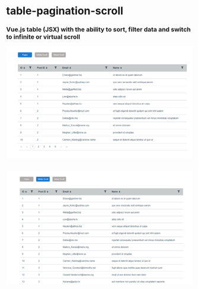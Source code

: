 # table-pagination-scroll

### Vue.js table (JSX) with the ability to sort, filter data and switch to infinite or virtual scroll

![Untitled](src/assets/readme/pages.png)
##
![Untitled](src/assets/readme/scroll.png)
